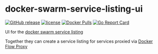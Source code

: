 # docker-swarm-service-listing-ui

[![GitHub release](https://img.shields.io/github/release/joostvdg/docker-swarm-service-listing-ui.svg)]()
[![license](https://img.shields.io/github/license/joostvdg/docker-swarm-service-listing-ui.svg)]()
[![Docker Pulls](https://img.shields.io/docker/pulls/caladreas/docker-swarm-service-listing-ui.svg)]()
[![Go Report Card](https://goreportcard.com/badge/joostvdg/docker-swarm-service-listing-ui)](https://goreportcard.com/report/github.com/joostvdg/docker-swarm-service-listing-ui)

UI for the [docker swarm service listing](https://github.com/joostvdg/docker-swarm-service-listing)

Together they can create a service listing for services proxied via [Docker Flow Proxy](https://github.com/vfarcic/docker-flow-proxy)